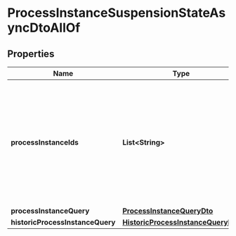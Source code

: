 

# ProcessInstanceSuspensionStateAsyncDtoAllOf

## Properties

Name | Type | Description | Notes
------------ | ------------- | ------------- | -------------
**processInstanceIds** | **List&lt;String&gt;** | A list of process instance ids which defines a group of process instances which will be activated or suspended by the operation. |  [optional]
**processInstanceQuery** | [**ProcessInstanceQueryDto**](ProcessInstanceQueryDto.md) |  |  [optional]
**historicProcessInstanceQuery** | [**HistoricProcessInstanceQueryDto**](HistoricProcessInstanceQueryDto.md) |  |  [optional]



